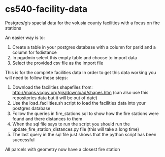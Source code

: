 # cs540-facility-data
Postgres/gis spacial data for the volusia county facilities with a focus on fire stations

An easier way is to:
1. Create a table in your postgres database with a column for parid and a column for fsdistance
2. In pgadmin select this empty table and choose to import data
3. Select the provided csv file as the import file

This is for the complete facilities data
In order to get this data working you will need to follow these steps:
1. Download the facilities shapefiles from: http://maps.vcgov.org/gis/download/shapes.htm (can also use this repositories data but it will be out of date)
2. Use the load_facilities.sh script to load the facilities data into your postgres database
3. Follow the queries in fire_stations.sql to show how the fire stations were found and there distances to them
4. When the sql file says to run the script you should run the update_fire_station_distances.py file (this will take a long time)
5. The last query in the sql file just shows that the python script has been successful

All parcels with geometry now have a closest fire station
